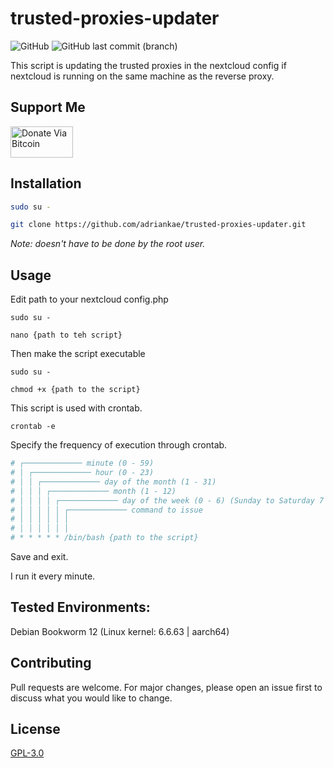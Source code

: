 # trusted-proxies-updater
<img alt="GitHub" src="https://img.shields.io/github/license/adriankae/trusted-proxies-updater?color=black"> <img alt="GitHub last commit (branch)" src="https://img.shields.io/github/last-commit/adriankae/trusted-proxies-updater/main">

This script is updating the trusted proxies in the nextcloud config if nextcloud is running on the same machine as the reverse proxy.

## Support Me
<a href="https://decentech.eu/donations/">
  <img src="https://raw.githubusercontent.com/btcpayserver/btcpayserver-media/64ed9a60321a60026c00b89f711b1f6c48f5efa9/btcpay-logo-black-txt.svg" alt="Donate Via Bitcoin" width="100" height="50">
</a>

## Installation

```bash
sudo su -

git clone https://github.com/adriankae/trusted-proxies-updater.git
```

*Note: doesn't have to be done by the root user.*

## Usage
Edit path to your nextcloud config.php
```
sudo su -

nano {path to teh script}
```
Then make the script executable

```
sudo su -

chmod +x {path to the script}
```
This script is used with crontab. 
```
crontab -e
```

Specify the frequency of execution through crontab.

```bash
# ┌───────────── minute (0 - 59)
# │ ┌───────────── hour (0 - 23)
# │ │ ┌───────────── day of the month (1 - 31)
# │ │ │ ┌───────────── month (1 - 12)
# │ │ │ │ ┌───────────── day of the week (0 - 6) (Sunday to Saturday 7 is also Sunday on some systems)
# │ │ │ │ │ ┌───────────── command to issue                               
# │ │ │ │ │ │
# │ │ │ │ │ │
# * * * * * /bin/bash {path to the script}
```

Save and exit.

I run it every minute.

## Tested Environments:
Debian Bookworm 12 (Linux kernel: 6.6.63 | aarch64) <br />

## Contributing
Pull requests are welcome. For major changes, please open an issue first to discuss what you would like to change.

## License
[GPL-3.0](https://github.com/adriankae/trusted-proxies-updater/blob/main/LICENSE)
